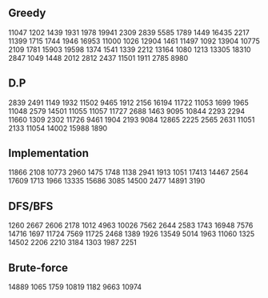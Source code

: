## Greedy
11047 1202 1439 1931 1978 19941 2309 2839 5585 1789 1449 16435 2217 11399 1715 1744 1946 16953 11000 1026 12904 1461 11497 1092
13904 10775 2109 1781 15903 19598 1374 1541 1339 2212 13164 1080 1213 13305 18310 2847 1049 1448 2012 2812 2437 11501 1911 2785 8980

## D.P
2839 2491 1149 1932 11502 9465 1912 2156 16194 11722 11053 1699 1965 11048 2579 14501 11055 11057 11727 2688 1463 9095 10844 2293 2294 11660 1309
2302 11726 9461 1904 2193 9084 12865 2225 2565 2631 11051 2133 11054 14002 15988 1890

## Implementation
11866 2108 10773 2960 1475 1748 1138 2941 1913 1051 17413 14467 2564 17609 1713 1966 13335 15686 3085 14500 2477 14891 3190

## DFS/BFS
1260 2667 2606 2178 1012 4963 10026 7562 2644 2583 1743 16948 7576 14716 1697 11724 7569 11725 2468 1389 1926 13549 5014 1963 11060 1325 14502 2206
2210 3184 1303 1987 2251

## Brute-force
14889 1065 1759 10819 1182 9663 10974